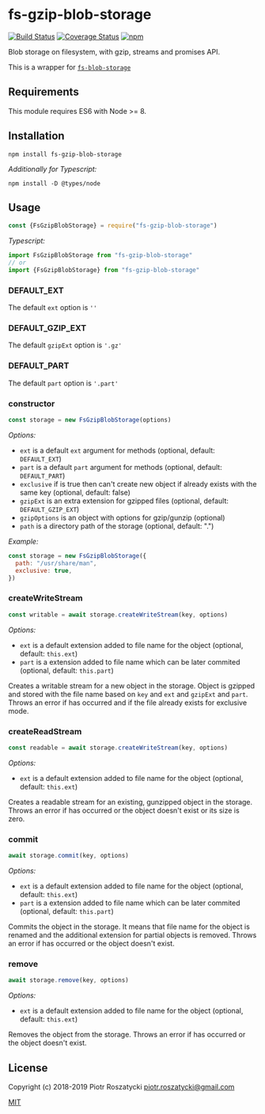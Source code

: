 # fs-gzip-blob-storage

<!-- markdownlint-disable MD013 -->

[![Build Status](https://secure.travis-ci.org/dex4er/js-fs-gzip-blob-storage.svg)](http://travis-ci.org/dex4er/js-fs-gzip-blob-storage) [![Coverage Status](https://coveralls.io/repos/github/dex4er/js-fs-gzip-blob-storage/badge.svg)](https://coveralls.io/github/dex4er/js-fs-gzip-blob-storage) [![npm](https://img.shields.io/npm/v/fs-gzip-blob-storage.svg)](https://www.npmjs.com/package/fs-gzip-blob-storage)

<!-- markdownlint-enable MD013 -->

Blob storage on filesystem, with gzip, streams and promises API.

This is a wrapper for
[`fs-blob-storage`](https://www.npmjs.com/package/fs-blob-storage)

## Requirements

This module requires ES6 with Node >= 8.

## Installation

```shell
npm install fs-gzip-blob-storage
```

_Additionally for Typescript:_

```shell
npm install -D @types/node
```

## Usage

```js
const {FsGzipBlobStorage} = require("fs-gzip-blob-storage")
```

_Typescript:_

```ts
import FsGzipBlobStorage from "fs-gzip-blob-storage"
// or
import {FsGzipBlobStorage} from "fs-gzip-blob-storage"
```

### DEFAULT_EXT

The default `ext` option is `''`

### DEFAULT_GZIP_EXT

The default `gzipExt` option is `'.gz'`

### DEFAULT_PART

The default `part` option is `'.part'`

### constructor

```js
const storage = new FsGzipBlobStorage(options)
```

_Options:_

- `ext` is a default `ext` argument for methods (optional, default: `DEFAULT_EXT`)
- `part` is a default `part` argument for methods (optional, default:
  `DEFAULT_PART`)
- `exclusive` if is true then can't create new object if already exists with
  the same key (optional, default: false)
- `gzipExt` is an extra extension for gzipped files (optional, default: `DEFAULT_GZIP_EXT`)
- `gzipOptions` is an object with options for gzip/gunzip (optional)
- `path` is a directory path of the storage (optional, default: ".")

_Example:_

```js
const storage = new FsGzipBlobStorage({
  path: "/usr/share/man",
  exclusive: true,
})
```

### createWriteStream

```js
const writable = await storage.createWriteStream(key, options)
```

_Options:_

- `ext` is a default extension added to file name for the object (optional,
  default: `this.ext`)
- `part` is a extension added to file name which can be later commited
  (optional, default: `this.part`)

Creates a writable stream for a new object in the storage. Object is gzipped and
stored with the file name based on `key` and `ext` and `gzipExt` and `part`.
Throws an error if has occurred and if the file already exists for exclusive
mode.

### createReadStream

```js
const readable = await storage.createWriteStream(key, options)
```

_Options:_

- `ext` is a default extension added to file name for the object (optional,
  default: `this.ext`)

Creates a readable stream for an existing, gunzipped object in the storage.
Throws an error if has occurred or the object doesn't exist or its size is zero.

### commit

```js
await storage.commit(key, options)
```

_Options:_

- `ext` is a default extension added to file name for the object (optional,
  default: `this.ext`)
- `part` is a extension added to file name which can be later commited
  (optional, default: `this.part`)

Commits the object in the storage. It means that file name for the object is
renamed and the additional extension for partial objects is removed. Throws an
error if has occurred or the object doesn't exist.

### remove

```js
await storage.remove(key, options)
```

_Options:_

- `ext` is a default extension added to file name for the object (optional,
  default: `this.ext`)

Removes the object from the storage. Throws an error if has occurred or the
object doesn't exist.

## License

Copyright (c) 2018-2019 Piotr Roszatycki <piotr.roszatycki@gmail.com>

[MIT](https://opensource.org/licenses/MIT)
